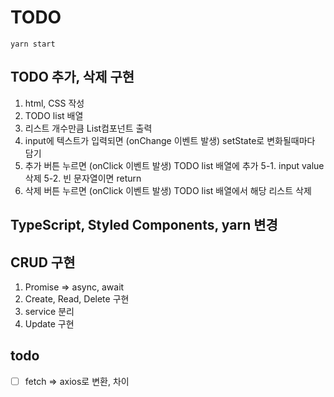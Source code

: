 # TODO

`yarn start`

## TODO 추가, 삭제 구현

1. html, CSS 작성
2. TODO list 배열
3. 리스트 개수만큼 List컴포넌트 출력
4. input에 텍스트가 입력되면 (onChange 이벤트 발생) setState로 변화될때마다 담기
5. 추가 버튼 누르면 (onClick 이벤트 발생) TODO list 배열에 추가
   5-1. input value 삭제
   5-2. 빈 문자열이면 return
6. 삭제 버튼 누르면 (onClick 이벤트 발생) TODO list 배열에서 해당 리스트 삭제

## TypeScript, Styled Components, yarn 변경

## CRUD 구현

1. Promise => async, await
2. Create, Read, Delete 구현
3. service 분리
4. Update 구현

## todo

- [ ] fetch => axios로 변환, 차이
